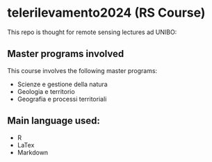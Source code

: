 # telerilevamento2024 (RS Course)

This repo is thought for remote sensing lectures ad UNIBO: 

## Master programs involved

This course involves the following master programs:

+ Scienze e gestione della natura
+ Geologia e territorio
+ Geografia e processi territoriali

## Main language used:

+ R
+ LaTex
+ Markdown





